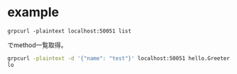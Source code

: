 # example
```shell
grpcurl -plaintext localhost:50051 list
```

でmethod一覧取得。

```sh
grpcurl -plaintext -d '{"name": "test"}' localhost:50051 hello.Greeter.SayHel
lo
```